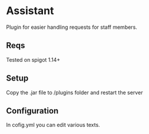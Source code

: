 # Assistant
Plugin for easier handling requests for staff members.
## Reqs
Tested on spigot 1.14+
## Setup
Copy the .jar file to /plugins folder and restart the server
## Configuration
In cofig.yml you can edit various texts.
